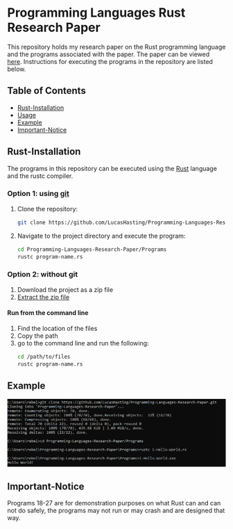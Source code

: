# Programming Languages Rust Research Paper

This repository holds my research paper on the Rust programming language and the programs associated with the paper. The paper can be viewed [here](https://github.com/LucasHasting/Programming-Languages-Research-Paper/blob/main/Paper/CS410W_Research_Paper.pdf). Instructions for executing the programs in the repository are listed below.

## Table of Contents

- [Rust-Installation](#rust-installation)
- [Usage](#usage)
- [Example](#example)
- [Important-Notice](#important-notice)

## Rust-Installation

The programs in this repository can be executed using the [Rust](https://www.rust-lang.org/tools/install) language and the rustc compiler.

### Option 1: using [git](https://git-scm.com/downloads)
1. Clone the repository:

    ```sh
    git clone https://github.com/LucasHasting/Programming-Languages-Research-Paper.git
    ```

2. Navigate to the project directory and execute the program:

    ```sh
    cd Programming-Languages-Research-Paper/Programs
    rustc program-name.rs
    ```
### Option 2: without git
1. Download the project as a zip file
2. [Extract the zip file](https://www.wikihow.com/Unzip-a-File)

#### Run from the command line
1. Find the location of the files
2. Copy the path
3. go to the command line and run the following:
   ```sh
   cd /path/to/files
   rustc program-name.rs
   ```

## Example

![EXAMPLE](example.png)

## Important-Notice
Programs 18-27 are for demonstration purposes on what Rust can and can not do safely, the programs may not run or may crash and are designed that way.
